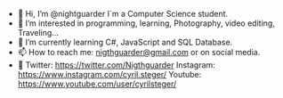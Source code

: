 - 👋 Hi, I’m @nightguarder I´m a Computer Science student.
- 👀 I’m interested in programming, learning, Photography, video editing, Traveling...
- 🌱 I’m currently learning C#, JavaScript and SQL Database.
- 📫 How to reach me: nigthguarder@gmail.com or on social media.
- 📢 Twitter: https://twitter.com/Nigthguarder Instagram: https://www.instagram.com/cyril.steger/ Youtube: https://www.youtube.com/user/cyrilsteger/
